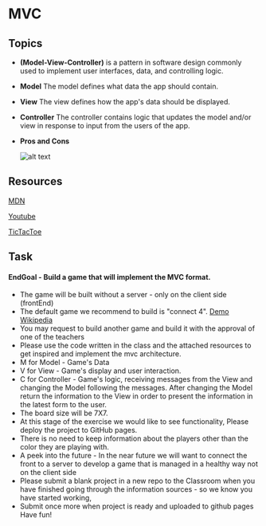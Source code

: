 # MVC

## Topics

- **(Model-View-Controller)** is a pattern in software design commonly used to implement user interfaces, data, and controlling logic.

- **Model**
  The model defines what data the app should contain.
- **View**
  The view defines how the app's data should be displayed.
- **Controller**
  The controller contains logic that updates the model and/or view in response to input from the users of the app.
- **Pros and Cons**
  

  ![alt text](https://api.techiio.com/file/blog/479961c5fd168069e93f22288f8d314b.png "MVC")

## Resources

[MDN](https://developer.mozilla.org/en-US/docs/Glossary/MVC)

[Youtube](https://www.youtube.com/watch?v=DUg2SWWK18I)

[TicTacToe](https://hackernoon.com/writing-a-simple-mvc-model-view-controller-app-in-vanilla-javascript-u65i34lx)


## Task

#### EndGoal - Build a game that will implement the MVC format.

- The game will be built without a server - only on the client side (frontEnd)
- The default game we recommend to build is "connect 4".
  [Demo](https://connect-4.org/)
  [Wikipedia](https://en.wikipedia.org/wiki/Connect_Four)
- You may request to build another game and build it with the approval of one of the teachers
- Please use the code written in the class and the attached resources to get inspired and implement the mvc architecture.
- M for Model - Game's Data
- V for View - Game's display and user interaction.
- C for Controller - Game's logic, receiving messages from the View and changing the Model following the messages.
  After changing the Model return the information to the View in order to present the information in the latest form to the user.
 - The board size will be 7X7.
 - At this stage of the exercise we would like to see functionality, Please deploy the project to GitHub pages.
 - There is no need to keep information about the players other than the color they are playing with.
 - A peek into the future - In the near future we will want to connect the front to a server to develop a game that is managed in a healthy way not on the client side
 - Please submit a blank project in a new repo to the Classroom when you have finished going through the information sources - so we know you have started working,
 - Submit once more when project is ready and uploaded to github pages
 Have fun!
